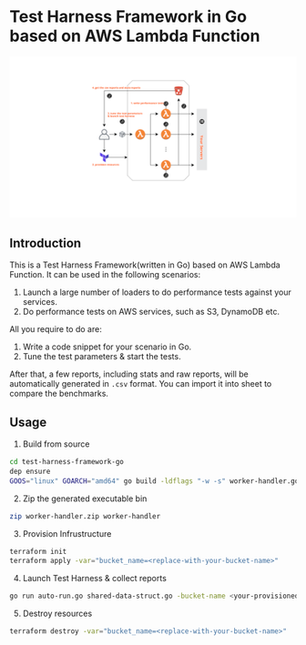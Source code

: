 # Test Harness Framework in Go based on AWS Lambda Function

![](test-harness-framework-go.png)

## Introduction

This is a Test Harness Framework(written in Go) based on AWS Lambda Function. It can be used in the following scenarios:

1. Launch a large number of loaders to do performance tests against your services.
2. Do performance tests on AWS services, such as S3, DynamoDB etc.

All you require to do are:

1. Write a code snippet for your scenario in Go.
2. Tune the test parameters & start the tests.

After that, a few reports, including stats and raw reports, will be automatically generated in `.csv` format. You can import it into sheet to compare the benchmarks.

## Usage

1. Build from source

```bash
cd test-harness-framework-go
dep ensure
GOOS="linux" GOARCH="amd64" go build -ldflags "-w -s" worker-handler.go shared-data-struct.go *Performancer.go
```

2. Zip the generated executable bin

```bash
zip worker-handler.zip worker-handler
```

3. Provision Infrustructure

```bash
terraform init
terraform apply -var="bucket_name=<replace-with-your-bucket-name>"
```

4. Launch Test Harness & collect reports

```bash
go run auto-run.go shared-data-struct.go -bucket-name <your-provisioned-bucket-name-in-step-3>
```

5. Destroy resources

```bash
terraform destroy -var="bucket_name=<replace-with-your-bucket-name>"
```
